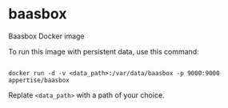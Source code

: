 # baasbox
Baasbox Docker image

To run this image with persistent data, use this command:

```Shelll

docker run -d -v <data_path>:/var/data/baasbox -p 9000:9000 appertise/baasbox

```

Replate `<data_path>` with a path of your choice.
